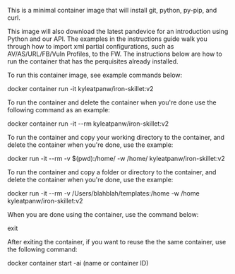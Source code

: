 This is a minimal container image that will install git, python, py-pip, and curl.

This image will also download the latest pandevice for an introduction using Python and our API.  The examples in the instructions guide walk you through how to import xml partial configurations, such as AV/AS/URL/FB/Vuln Profiles, to the FW.  The instructions below are how to run the container that has the perquisites already installed.

To run this container image, see example commands below:

docker container run -it kyleatpanw/iron-skillet:v2

To run the container and delete the container when you're done use the following command as an example:

docker container run -it --rm kyleatpanw/iron-skillet:v2

To run the container and copy your working directory to the container, and delete the container when you're done, use the example:

docker run -it --rm -v $(pwd):/home/ -w /home/ kyleatpanw/iron-skillet:v2

To run the container and copy a folder or directory to the container, and delete the container when you're done, use the example:

docker run -it --rm -v /Users/blahblah/templates:/home -w /home kyleatpanw/iron-skillet:v2

When you are done using the container, use the command below:

exit

After exiting the container, if you want to reuse the the same container, use the following command:

docker container start -ai (name or container ID)